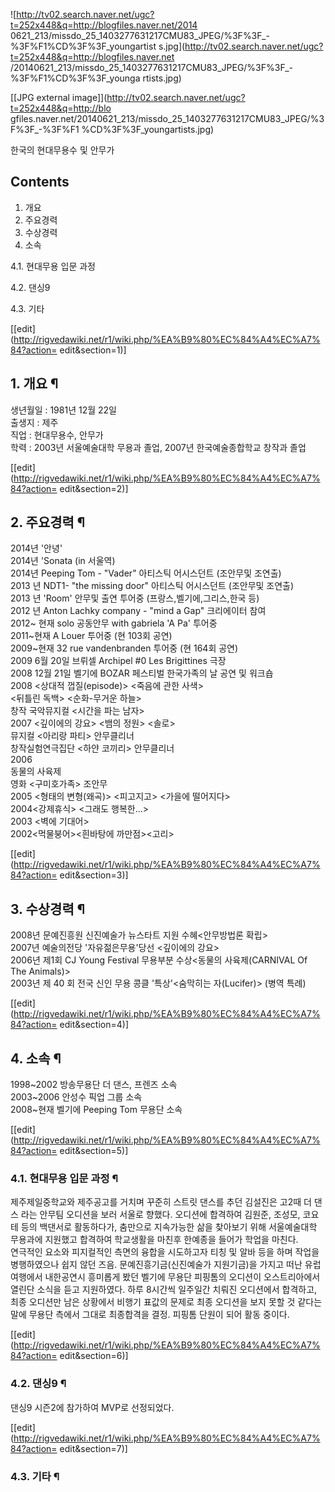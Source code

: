 ![http://tv02.search.naver.net/ugc?t=252x448&q=http://blogfiles.naver.net/2014
0621_213/missdo_25_1403277631217CMU83_JPEG/%3F%3F_-%3F%F1%CD%3F%3F_youngartist
s.jpg](http://tv02.search.naver.net/ugc?t=252x448&q=http://blogfiles.naver.net
/20140621_213/missdo_25_1403277631217CMU83_JPEG/%3F%3F_-%3F%F1%CD%3F%3F_younga
rtists.jpg)

[[JPG external image]](http://tv02.search.naver.net/ugc?t=252x448&q=http://blo
gfiles.naver.net/20140621_213/missdo_25_1403277631217CMU83_JPEG/%3F%3F_-%3F%F1
%CD%3F%3F_youngartists.jpg)

한국의 현대무용수 및 안무가

## Contents

    

1. 개요 
2. 주요경력 
3. 수상경력 
4. 소속 
    

4.1. 현대무용 입문 과정

4.2. 댄싱9

4.3. 기타

[[edit](http://rigvedawiki.net/r1/wiki.php/%EA%B9%80%EC%84%A4%EC%A7%84?action=
edit&section=1)]

## 1. 개요 ¶

생년월일 : 1981년 12월 22일  
출생지 : 제주  
직업 : 현대무용수, 안무가  
학력 : 2003년 서울예술대학 무용과 졸업, 2007년 한국예술종합학교 창작과 졸업

  
  

[[edit](http://rigvedawiki.net/r1/wiki.php/%EA%B9%80%EC%84%A4%EC%A7%84?action=
edit&section=2)]

## 2. 주요경력 ¶

2014년 '안녕'  
2014년 'Sonata (in 서울역)  
2014년 Peeping Tom - "Vader" 아티스틱 어시스던트 (조안무및 조연출)  
2013 년 NDT1- "the missing door" 아티스틱 어시스던트 (조안무및 조연출)  
2013 년 'Room' 안무및 출연 투어중 (프랑스,벨기에,그리스,한국 등)  
2012 년 Anton Lachky company - "mind a Gap" 크리에이터 참여  
2012~ 현재 solo 공동안무 with gabriela 'A Pa' 투어중  
2011~현재 A Louer 투어중 (현 103회 공연)  
2009~현재 32 rue vandenbranden 투어중 (현 164회 공연)  
2009 6월 20일 브뤼셀 Archipel #0 Les Brigittines 극장  
2008 12월 21일 벨기에 BOZAR 페스티벌 한국가족의 날 공연 및 워크숍  
2008 <상대적 껍질(episode)> <죽음에 관한 사색>  
<뒤틀린 독백> <순화-무거운 하늘>  
창작 국악뮤지컬 <시간을 파는 남자>  
2007 <깊이에의 강요> <뱀의 정원> <솔로>  
뮤지컬 <아리랑 파티> 안무클리너  
창작실험연극집단 <하얀 코끼리> 안무클리너  
2006  
동물의 사육제  
영화 <구미호가족> 조안무  
2005 <형태의 변형(왜곡)> <피고지고> <가을에 떨어지다>  
2004<강제휴식> <그래도 행복한...>  
2003 <벽에 기대어>  
2002<먹물붕어><흰바탕에 까만점><고리>

  
  

[[edit](http://rigvedawiki.net/r1/wiki.php/%EA%B9%80%EC%84%A4%EC%A7%84?action=
edit&section=3)]

## 3. 수상경력 ¶

2008년 문예진흥원 신진예술가 뉴스타트 지원 수혜<안무방법론 확립>  
2007년 예술의전당 '자유젊은무용'당선 <깊이에의 강요>  
2006년 제1회 CJ Young Festival 무용부분 수상<동물의 사육제(CARNIVAL Of The Animals)>  
2003년 제 40 회 전국 신인 무용 콩클 '특상'<숨막히는 자(Lucifer)> (병역 특례)

  
  

[[edit](http://rigvedawiki.net/r1/wiki.php/%EA%B9%80%EC%84%A4%EC%A7%84?action=
edit&section=4)]

## 4. 소속 ¶

1998~2002 방송무용단 더 댄스, 프렌즈 소속  
2003~2006 안성수 픽업 그룹 소속  
2008~현재 벨기에 Peeping Tom 무용단 소속

  
  

[[edit](http://rigvedawiki.net/r1/wiki.php/%EA%B9%80%EC%84%A4%EC%A7%84?action=
edit&section=5)]

### 4.1. 현대무용 입문 과정 ¶

제주제일중학교와 제주공고를 거치며 꾸준히 스트릿 댄스를 추던 김설진은 고2때 더 댄스 라는 안무팀 오디션을 보러 서울로 향했다. 오디션에
합격하여 김원준, 조성모, 코요테 등의 백댄서로 활동하다가, 춤만으로 지속가능한 삶을 찾아보기 위해 서울예술대학 무용과에 지원했고 합격하여
학교생활을 마친후 한예종을 들어가 학업을 마친다.  
연극적인 요소와 피지컬적인 측면의 융합을 시도하고자 티칭 및 알바 등을 하며 작업을 병행하였으나 쉽지 않던 즈음. 문예진흥기금(신진예술가
지원기금)을 가지고 떠난 유럽여행에서 내한공연시 흥미롭게 봤던 벨기에 무용단 피핑톰의 오디션이 오스트리아에서 열린단 소식을 듣고 지원하였다.
하루 8시간씩 일주일간 치뤄진 오디션에서 합격하고, 최종 오디션만 남은 상황에서 비행기 표값의 문제로 최종 오디션을 보지 못할 것 같다는
말에 무용단 측에서 그대로 최종합격을 결정. 피핑톰 단원이 되어 활동 중이다.

  

[[edit](http://rigvedawiki.net/r1/wiki.php/%EA%B9%80%EC%84%A4%EC%A7%84?action=
edit&section=6)]

### 4.2. 댄싱9 ¶

댄싱9 시즌2에 참가하여 MVP로 선정되었다.

[[edit](http://rigvedawiki.net/r1/wiki.php/%EA%B9%80%EC%84%A4%EC%A7%84?action=
edit&section=7)]

### 4.3. 기타 ¶

